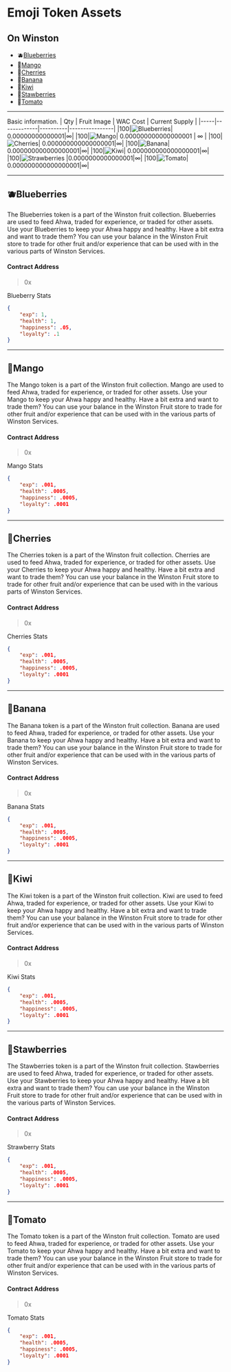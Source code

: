 # Emoji Token Assets
## On Winston

* 🫐[Blueberries](./#Blueberries) 
* 🥭[Mango](./#Mango) 
* 🍒[Cherries](./#Cherries) 
* 🍌[Banana](#Banana) 
* 🥝[Kiwi](#Kiwi) 
* 🍓[Stawberries](#Strawberries) 
* 🍅[Tomato](#Tomato) 
---
Basic information.
| Qty | Fruit Image | WAC Cost | Current Supply |
|-----|-------------|----------|----------------|
|100|![Blueberries](./assets/Blueberries_96_x_96.svg)| 0.00000000000001|∞|
|100|![Mango](./assets/Mango_96_x_96.svg)| 0.000000000000000001 | ∞ |
|100|![Cherries](./assets/Cherries_96_x_96.svg)| 0.000000000000000001|∞|
|100|![Banana](./assets/Banana_96_x_96.svg)| 0.000000000000000001|∞|
|100|![Kiwi](./assets/Kiwi_96_x_96.svg)| 0.000000000000000001|∞|
|100|![Strawberries](./assets/Strawbeery_96_x_96.svg) |0.0000000000000001|∞|
|100|![Tomato](./assets/Tomatoe_96_x_96.svg)| 0.000000000000000001|∞|

---    
## 🫐Blueberries
The Blueberries token is a part of the Winston fruit collection. Blueberries are used to feed Ahwa, traded for experience, or traded for other assets. Use your Blueberries to keep your Ahwa happy and healthy. Have a bit extra and want to trade them? You can use your balance in the Winston Fruit store to trade for other fruit and/or experience that can be used with in the various parts of Winston Services. 

#### Contract Address
> 0x 

Blueberry Stats
```JSON
{
    "exp": 1,
    "health": 1,
    "happiness": .05,
    "loyalty": .1
}
```

---
## 🥭Mango

The Mango token is a part of the Winston fruit collection. Mango are used to feed Ahwa, traded for experience, or traded for other assets. Use your Mango to keep your Ahwa happy and healthy. Have a bit extra and want to trade them? You can use your balance in the Winston Fruit store to trade for other fruit and/or experience that can be used with in the various parts of Winston Services. 

#### Contract Address
> 0x 


Mango Stats
```JSON
{
    "exp": .001,
    "health": .0005,
    "happiness": .0005,
    "loyalty": .0001
}
```
---
## 🍒Cherries

The Cherries token is a part of the Winston fruit collection. Cherries are used to feed Ahwa, traded for experience, or traded for other assets. Use your Cherries to keep your Ahwa happy and healthy. Have a bit extra and want to trade them? You can use your balance in the Winston Fruit store to trade for other fruit and/or experience that can be used with in the various parts of Winston Services. 

#### Contract Address
> 0x 



Cherries Stats
```JSON
{
    "exp": .001,
    "health": .0005,
    "happiness": .0005,
    "loyalty": .0001
}
```
---
## 🍌Banana

The Banana token is a part of the Winston fruit collection. Banana are used to feed Ahwa, traded for experience, or traded for other assets. Use your Banana to keep your Ahwa happy and healthy. Have a bit extra and want to trade them? You can use your balance in the Winston Fruit store to trade for other fruit and/or experience that can be used with in the various parts of Winston Services.

#### Contract Address
> 0x 


Banana Stats
```JSON
{
    "exp": .001,
    "health": .0005,
    "happiness": .0005,
    "loyalty": .0001
}
```
---
## 🥝Kiwi

The Kiwi token is a part of the Winston fruit collection. Kiwi are used to feed Ahwa, traded for experience, or traded for other assets. Use your Kiwi to keep your Ahwa happy and healthy. Have a bit extra and want to trade them? You can use your balance in the Winston Fruit store to trade for other fruit and/or experience that can be used with in the various parts of Winston Services. 

#### Contract Address
> 0x 


Kiwi Stats
```JSON
{
    "exp": .001,
    "health": .0005,
    "happiness": .0005,
    "loyalty": .0001
}
```
---
## 🍓Stawberries

The Stawberries token is a part of the Winston fruit collection. Stawberries are used to feed Ahwa, traded for experience, or traded for other assets. Use your Stawberries to keep your Ahwa happy and healthy. Have a bit extra and want to trade them? You can use your balance in the Winston Fruit store to trade for other fruit and/or experience that can be used with in the various parts of Winston Services. 

#### Contract Address
> 0x 

Strawberry Stats
```JSON
{
    "exp": .001,
    "health": .0005,
    "happiness": .0005,
    "loyalty": .0001
}
```
---
## 🍅Tomato

The Tomato token is a part of the Winston fruit collection. Tomato are used to feed Ahwa, traded for experience, or traded for other assets. Use your Tomato to keep your Ahwa happy and healthy. Have a bit extra and want to trade them? You can use your balance in the Winston Fruit store to trade for other fruit and/or experience that can be used with in the various parts of Winston Services. 

#### Contract Address
> 0x 

Tomato Stats
```JSON
{
    "exp": .001,
    "health": .0005,
    "happiness": .0005,
    "loyalty": .0001
}
```
